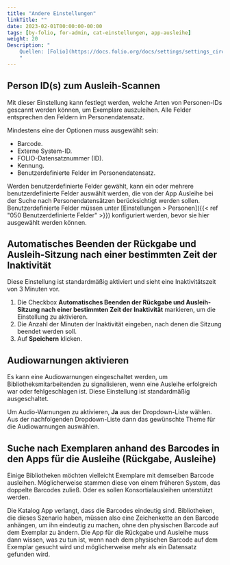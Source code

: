 ```yaml
---
title: "Andere Einstellungen"
linkTitle: ""
date: 2023-02-01T00:00:00-00:00
tags: [by-folio, for-admin, cat-einstellungen, app-ausleihe]
weight: 20
Description: "
    Quellen: [Folio](https://docs.folio.org/docs/settings/settings_circulation/settings_circulation/#settings--circulation--other-settings ) <!-- & [GBV](https://info.gebev.de/display/FOLIOGBVEXTERN/Einstellungen+(Ausleihe):+Andere+Einstellungen) -->
    "
---
```


## Person ID(s) zum Ausleih-Scannen

Mit dieser Einstellung kann festlegt werden, welche Arten von Personen-IDs gescannt werden können, um Exemplare auszuleihen. Alle Felder entsprechen den Feldern im Personendatensatz.

Mindestens eine der Optionen muss ausgewählt sein:

* Barcode.
* Externe System-ID.
* FOLIO-Datensatznummer (ID).
* Kennung.
* Benutzerdefinierte Felder im Personendatensatz.

Werden benutzerdefinierte Felder gewählt, kann ein oder mehrere benutzerdefinierte Felder auswählt werden, die von der App Ausleihe bei der Suche nach Personendatensätzen berücksichtigt werden sollen. Benutzerdefinierte Felder müssen unter [Einstellungen > Personen]({{< ref "050 Benutzerdefinierte Felder" >}}) konfiguriert werden, bevor sie hier ausgewählt werden können.

## Automatisches Beenden der Rückgabe und Ausleih-Sitzung nach einer bestimmten Zeit der Inaktivität

Diese Einstellung ist standardmäßig aktiviert und sieht eine Inaktivitätszeit von 3 Minuten vor.

1.  Die Checkbox **Automatisches Beenden der Rückgabe und Ausleih-Sitzung nach einer bestimmten Zeit der Inaktivität** markieren, um die Einstellung zu aktivieren.
2.  Die Anzahl der Minuten der Inaktivität eingeben, nach denen die Sitzung beendet werden soll.
3.  Auf **Speichern** klicken.

## Audiowarnungen aktivieren

Es kann eine Audiowarnungen eingeschaltet werden, um Bibliotheksmitarbeitenden zu signalisieren, wenn eine Ausleihe erfolgreich war oder fehlgeschlagen ist. Diese Einstellung ist standardmäßig ausgeschaltet.

Um Audio-Warnungen zu aktivieren, **Ja** aus der Dropdown-Liste wählen. Aus der nachfolgenden Dropdown-Liste dann das gewünschte Theme für die Audiowarnungen auswählen.

## Suche nach Exemplaren anhand des Barcodes in den Apps für die Ausleihe (Rückgabe, Ausleihe)

Einige Bibliotheken möchten vielleicht Exemplare mit demselben Barcode ausleihen. Möglicherweise stammen diese von einem früheren System, das doppelte Barcodes zuließ. Oder es sollen Konsortialausleihen unterstützt werden.

Die Katalog App verlangt, dass die Barcodes eindeutig sind. Bibliotheken, die dieses Szenario haben, müssen also eine Zeichenkette an den Barcode anhängen, um ihn eindeutig zu machen, ohne den physischen Barcode auf dem Exemplar zu ändern. Die App für die Rückgabe und Ausleihe muss dann wissen, was zu tun ist, wenn nach dem physischen Barcode auf dem Exemplar gesucht wird und möglicherweise mehr als ein Datensatz gefunden wird.
